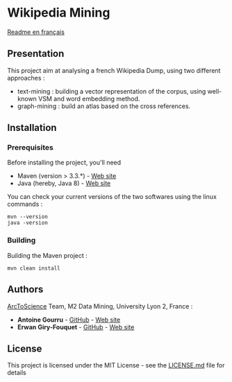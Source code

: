 # Wikipedia Mining
[Readme en français](./README.FR.md)

## Presentation

This project aim at analysing a french Wikipedia Dump, using two different approaches : 
* text-mining : building a vector representation of the corpus, using well-known VSM and word embedding method.
* graph-mining : build an atlas based on the cross references.

## Installation

### Prerequisites

Before installing the project, you'll need
* Maven (version > 3.3.*) - [Web site](https://maven.apache.org)
* Java (hereby, Java 8) - [Web site](http://www.oracle.com/technetwork/java/javase/downloads/jdk8-downloads-2133151.html)

You can check your current versions of the two softwares using the linux commands :

```
mvn --version
java -version
```

### Building

Building the Maven project :

```
mvn clean install
```


## Authors
[ArcToScience](arctoscience.com) Team, M2 Data Mining, University Lyon 2, France  :

* **Antoine Gourru** - [GitHub](https://github.com/AntoineArctos) - [Web site](antoinegourru.com)
* **Erwan Giry-Fouquet**  -  [GitHub](https://github.com/Erwangf) - [Web site](erwangf.com)


## License

This project is licensed under the MIT License - see the [LICENSE.md](./LICENSE.md) file for details